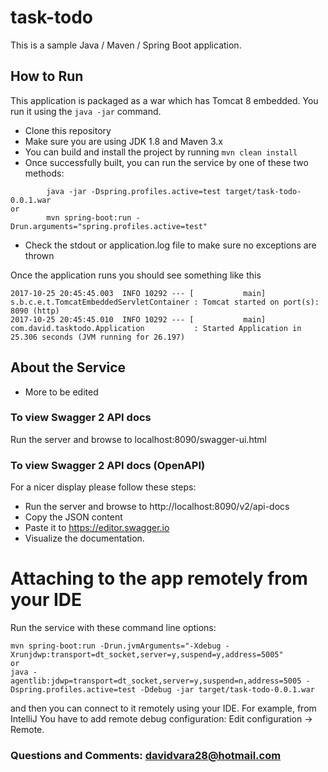 # task-todo 

This is a sample Java / Maven / Spring Boot application.

## How to Run 

This application is packaged as a war which has Tomcat 8 embedded. 
You run it using the ```java -jar``` command.

* Clone this repository 
* Make sure you are using JDK 1.8 and Maven 3.x
* You can build and install the project by running ```mvn clean install```
* Once successfully built, you can run the service by one of these two methods:
```
        java -jar -Dspring.profiles.active=test target/task-todo-0.0.1.war
or
        mvn spring-boot:run -Drun.arguments="spring.profiles.active=test"
```
* Check the stdout or application.log file to make sure no exceptions are thrown

Once the application runs you should see something like this

```
2017-10-25 20:45:45.003  INFO 10292 --- [           main] s.b.c.e.t.TomcatEmbeddedServletContainer : Tomcat started on port(s): 8090 (http)
2017-10-25 20:45:45.010  INFO 10292 --- [           main] com.david.tasktodo.Application           : Started Application in 25.306 seconds (JVM running for 26.197)
```

## About the Service

* More to be edited


### To view Swagger 2 API docs

Run the server and browse to localhost:8090/swagger-ui.html

### To view Swagger 2 API docs (OpenAPI) 
For a nicer display please follow these steps:

* Run the server and browse to http://localhost:8090/v2/api-docs
* Copy the JSON content
* Paste it to https://editor.swagger.io
* Visualize the documentation.

# Attaching to the app remotely from your IDE

Run the service with these command line options:

```
mvn spring-boot:run -Drun.jvmArguments="-Xdebug -Xrunjdwp:transport=dt_socket,server=y,suspend=y,address=5005"
or
java -agentlib:jdwp=transport=dt_socket,server=y,suspend=n,address=5005 -Dspring.profiles.active=test -Ddebug -jar target/task-todo-0.0.1.war
```
and then you can connect to it remotely using your IDE. For example, from IntelliJ You have to add remote debug configuration: Edit configuration -> Remote.

### Questions and Comments: davidvara28@hotmail.com

